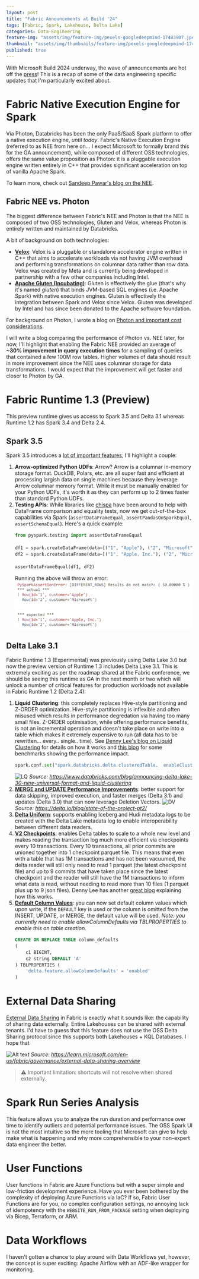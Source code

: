 ```yaml
---
layout: post
title: "Fabric Announcements at Build '24"
tags: [Fabric, Spark, Lakehouse, Delta Lake]
categories: Data-Engineering
feature-img: "assets/img/feature-img/pexels-googledeepmind-17483907.jpeg"
thumbnail: "assets/img/thumbnails/feature-img/pexels-googledeepmind-17483907.jpeg"
published: true
---
```


With Microsoft Build 2024 underway, the wave of announcements are hot off the [press](https://blog.fabric.microsoft.com/en-us/blog/microsoft-fabric-may-2024-update)! This is a recap of some of the data engineering specific updates that I'm particularly excited about.

# Fabric Native Execution Engine for Spark
Via Photon, Databricks has been the only PaaS/SaaS Spark platform to offer a native execution engine, _until today_. Fabric's Native Execution Engine (referred to as NEE from here on... I expect Microsoft to formally brand this for the GA announcement), while composed of different OSS technologies, offers the same value proposition as Photon: it is a pluggable execution engine written entirely in C++ that provides significant acceleration on top of vanilla Apache Spark.

To learn more, check out [Sandeep Pawar's blog on the NEE](https://fabric.guru/eli5-what-is-native-execution-engine-in-fabric). 

## Fabric NEE vs. Photon
The biggest difference between Fabric's NEE and Photon is that the NEE is composed of two OSS technologies, Gluten and Velox, whereas Photon is entirely written and maintained by Databricks.

A bit of background on both technologies:
- **[Velox](https://github.com/facebookincubator/velox)**: Velox is a pluggable or standalone accelerator engine written in C++ that aims to accelerate workloads via not having JVM overhead and performing transformations on columnar data rather than row data. Velox was created by Meta and is currently being developed in partnership with a few other companies including Intel.
- **[Apache Gluten (Incubating)](https://gluten.apache.org/#:~:text=Apache%20Gluten%20%28incubating%29%20is%20a%20middle%20layer%20responsible,offloading%20JVM-based%20SQL%20engines%E2%80%99%20execution%20to%20native%20engines.)**: Gluten is effectively the glue (that's why it's named _gluten_) that binds JVM-based SQL engines (i.e. Apache Spark) with native execution engines. Gluten is effectively the integration between Spark and Velox since Velox. Gluten was developed by Intel and has since been donated to the Apache software foundation.

For background on Photon, I wrote a blog on [Photon and important cost considerations](https://milescole.dev/data-engineering/2024/04/30/Is-Databricks-Photon-A-NoBrainer.html).

I will write a blog comparing the performance of Photon vs. NEE later, for now, I'll highlight that enabling the Fabric NEE provided an average of **~30% improvement in query execution times** for a sampling of queries that contained a few 100M row tables. Higher volumes of data should result in more improvement since the NEE uses columnar storage for data transformations. I would expect that the improvement will get faster and closer to Photon by GA.

# Fabric Runtime 1.3 (Preview) 
This preview runtime gives us access to Spark 3.5 and Delta 3.1 whereas Runtime 1.2 has Spark 3.4 and Delta 2.4.

## Spark 3.5
Spark 3.5 introduces a [lot of important features](https://spark.apache.org/releases/spark-release-3-5-0.html), I'll highlight a couple:
1. **Arrow-optimized Python UDFs**: Arrow? Arrow is a columnar in-memory storage format. DuckDB, Polars, etc. are all super fast and efficient at processing largish data on single machines because they leverage Arrow columnar memory format. While it must be manually enabled for your Python UDFs, it's worth it as they can perform up to 2 times faster than standard Python UDFs.
1. **Testing APIs**: While libraries like [chispa](https://github.com/MrPowers/chispa) have been around to help with DataFrame comparison and equality tests, now we get out-of-the-box capabilities via Spark (`assertDataFrameEqual`, `assertPandasOnSparkEqual`, `assertSchemaEqual`). Here's a quick example:
    ```python
    from pyspark.testing import assertDataFrameEqual

    df1 = spark.createDataFrame(data=[("1", "Apple"), ("2", "Microsoft")], schema=  ["id", "customer"])
    df2 = spark.createDataFrame(data=[("1", "Apple, Inc."), ("2", "Microsoft")],    schema=["id", "customer"])

    assertDataFrameEqual(df1, df2)  
    ``` 
    Running the above will throw an error:
    ![Assert Error](/assets/img/posts/assert_error.png)
    

## Delta Lake 3.1
Fabric Runtime 1.3 (Experimental) was previously using Delta Lake 3.0 but now the preview version of Runtime 1.3 includes Delta Lake 3.1. This is extremely exciting as per the roadmap shared at the Fabric conference, we should be seeing this runtime as GA in the next month or two which will unlock a number of critical features for production workloads not available in Fabric Runtime 1.2 (Delta 2.4):

1. **Liquid Clustering**: this completely replaces Hive-style partitioning and Z-ORDER optimization. Hive-style partitioning is inflexible and often misused which results in performance degredation via having too many small files. Z-ORDER optimisation, while offering performance benefits, is not an incremental operation and doesn't take place on write into a table which makes it extremely expensive to run (all data has to be rewritten... every.. single.. time). See [Denny Lee's blog on Liquid Clustering](https://dennyglee.com/2024/02/06/how-delta-lake-liquid-clustering-conceptually-works/) for details on how it works and [this blog](https://medium.com/closer-consulting/liquid-clustering-first-impressions-113e2517b251) for some benchmarks showing the performance impact.
    ```python
    spark.conf.set("spark.databricks.delta.clusteredTable.  enableClusteringTablePreview", "true")
    ```
    ![LQ](https://www.databricks.com/sites/default/files/inline-images/image2_3.png?v=1688040865)
    _Source: https://www.databricks.com/blog/announcing-delta-lake-30-new-universal-format-and-liquid-clustering_
1. **[MERGE and UPDATE Performance Improvements](https://github.com/delta-io/delta/issues/1827)**: better support for data skipping, improved execution, and faster merges (Delta 3.1) and updates (Delta 3.0) that can now leverage Deletion Vectors.
    ![DV](https://delta.io/static/377e345349fa9f1e8afad842fd7743fb/21335/fig2.png)
    _Source: https://delta.io/blog/state-of-the-project-pt2/_
1. **[Delta Uniform](https://docs.delta.io/latest/delta-uniform.html)**: supports enabling Iceberg and Hudi metadata logs to be created with the Delta Lake metadata log to enable interoperability between different data readers.
1. **[V2 Checkpoints](https://github.com/delta-io/delta/issues/1793)**: enables Delta tables to scale to a whole new level and makes reading the transaction log much more efficient via checkpoints every 10 transactions. Every 10 transactions, all prior commits are unioned together into 1 checkpoint parquet file. This means that even with a table that has 1M transactions and has not been vacuumed, the delta reader will still only need to read 1 parquet (the latest checkpoint file) and up to 9 commits that have taken place since the latest checkpoint and the reader will still have the 1M transactions to inform what data is read, without needing to read more than 10 files (1 parquet plus up to 9 json files). Denny Lee has another [great blog](https://dennyglee.com/2024/01/09/computing-delta-lake-state-quickly-with-checkpoint-files/) explaining how this works.
1. **[Default Column Values](https://docs.delta.io/latest/delta-default-columns.html)**: you can now set default column values which upon write, if the `DEFAULT` key is used or the column is omitted from the INSERT, UPDATE, or MERGE, the default value will be used. _Note: you currently need to enable allowColumnDefaults via TBLPROPERTIES to enable this on table creation._
    ```sql
    CREATE OR REPLACE TABLE column_defaults
    (
        c1 BIGINT,
        c2 string DEFAULT 'A'
    ) TBLPROPERTIES (
        'delta.feature.allowColumnDefaults' = 'enabled'
    )
    ```


# External Data Sharing
[External Data Sharing](https://learn.microsoft.com/en-us/fabric/governance/external-data-sharing-overview) in Fabric is exactly what it sounds like: the capability of sharing data externally. Entire Lakehouses can be shared with external tenants. I'd have to guess that this feature does not use the OSS Delta Sharing protocol since this supports both Lakehouses + KQL Databases. I hope that 

![Alt text](https://learn.microsoft.com/en-us/fabric/governance/media/external-data-sharing-overview/external-data-share-illustration.png)
_Source: https://learn.microsoft.com/en-us/fabric/governance/external-data-sharing-overview_

> ⚠️ Important limitation: shortcuts will not resolve when shared externally.

# Spark Run Series Analysis
This feature allows you to analyze the run duration and performance over time to identify outliers and potential performance issues. The OSS Spark UI is not the most intuitive so the more tooling that Microsoft can give to help make what is happening and why more comprehensible to your non-expert data engineer the better.

# User Functions
User functions in Fabric are Azure Functions but with a super simple and low-friction development experience. Have you ever been bothered by the complexity of deploying Azure Functions via IaC? If so, Fabric User Functions are for you, no complex configuration settings, no annoying lack of idempotency with the `WEBSITE_RUN_FROM_PACKAGE` setting when deploying via Bicep, Terraform, or ARM.

# Data Workflows
I haven't gotten a chance to play around with Data Workflows yet, however, the concept is super exciting: Apache Airflow with an ADF-like wrapper for monitoring. 

